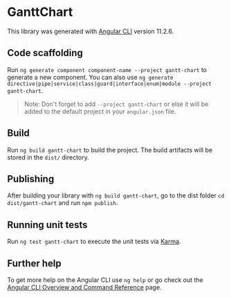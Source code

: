# GanttChart

This library was generated with [Angular CLI](https://github.com/angular/angular-cli) version 11.2.6.

## Code scaffolding

Run `ng generate component component-name --project gantt-chart` to generate a new component. You can also use `ng generate directive|pipe|service|class|guard|interface|enum|module --project gantt-chart`.
> Note: Don't forget to add `--project gantt-chart` or else it will be added to the default project in your `angular.json` file. 

## Build

Run `ng build gantt-chart` to build the project. The build artifacts will be stored in the `dist/` directory.

## Publishing

After building your library with `ng build gantt-chart`, go to the dist folder `cd dist/gantt-chart` and run `npm publish`.

## Running unit tests

Run `ng test gantt-chart` to execute the unit tests via [Karma](https://karma-runner.github.io).

## Further help

To get more help on the Angular CLI use `ng help` or go check out the [Angular CLI Overview and Command Reference](https://angular.io/cli) page.

